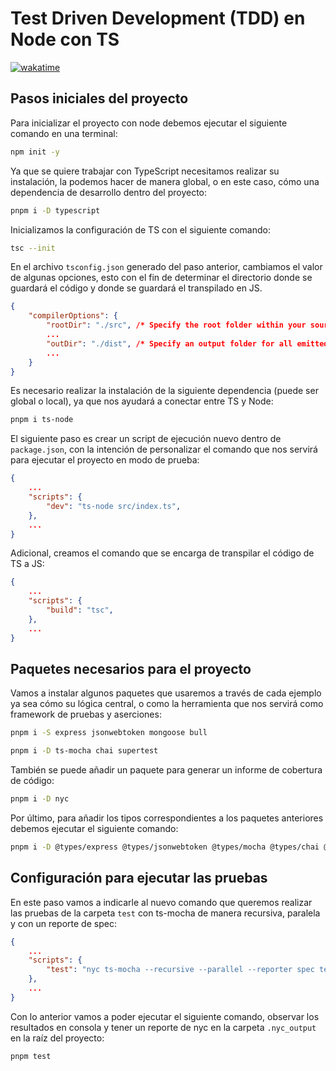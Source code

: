 # Test Driven Development (TDD) en Node con TS

[![wakatime](https://wakatime.com/badge/user/8ef73281-6d0a-4758-af11-fd880ca3009c/project/039b7e37-553d-459b-bbc2-40eeda22e85e.svg?style=for-the-badge)](https://wakatime.com/badge/user/8ef73281-6d0a-4758-af11-fd880ca3009c/project/039b7e37-553d-459b-bbc2-40eeda22e85e)

## Pasos iniciales del proyecto

Para inicializar el proyecto con node debemos ejecutar el siguiente comando en una terminal:

```bash
npm init -y
```

Ya que se quiere trabajar con TypeScript necesitamos realizar su instalación, la podemos hacer de manera global, o en este caso, cómo una dependencia de desarrollo dentro del proyecto:

```bash
pnpm i -D typescript
```

Inicializamos la configuración de TS con el siguiente comando:

```bash
tsc --init
```

En el archivo `tsconfig.json` generado del paso anterior, cambiamos el valor de algunas opciones, esto con el fin de determinar el directorio donde se guardará el código y donde se guardará el transpilado en JS.

```json
{
    "compilerOptions": {
        "rootDir": "./src", /* Specify the root folder within your source files. */
        ...
        "outDir": "./dist", /* Specify an output folder for all emitted files. */
        ...
    }
}
```

Es necesario realizar la instalación de la siguiente dependencia (puede ser global o local), ya que nos ayudará a conectar entre TS y Node:

```bash
pnpm i ts-node
```

El siguiente paso es crear un script de ejecución nuevo dentro de `package.json`, con la intención de personalizar el comando que nos servirá para ejecutar el proyecto en modo de prueba:

```json
{
    ...
    "scripts": {
        "dev": "ts-node src/index.ts",
    },
    ...
}
```

Adicional, creamos el comando que se encarga de transpilar el código de TS a JS:

```json
{
    ...
    "scripts": {
        "build": "tsc",
    },
    ...
}
```

## Paquetes necesarios para el proyecto

Vamos a instalar algunos paquetes que usaremos a través de cada ejemplo ya sea cómo su lógica central, o como la herramienta que nos servirá como framework de pruebas y aserciones:

```bash
pnpm i -S express jsonwebtoken mongoose bull
```

```bash
pnpm i -D ts-mocha chai supertest
```

También se puede añadir un paquete para generar un informe de cobertura de código:

```bash
pnpm i -D nyc
```

Por último, para añadir los tipos correspondientes a los paquetes anteriores debemos ejecutar el siguiente comando:

```bash
pnpm i -D @types/express @types/jsonwebtoken @types/mocha @types/chai @types/supertest @types/expect
```

## Configuración para ejecutar las pruebas

En este paso vamos a indicarle al nuevo comando que queremos realizar las pruebas de la carpeta `test` con ts-mocha de manera recursiva, paralela y con un reporte de spec:

```json
{
    ...
    "scripts": {
        "test": "nyc ts-mocha --recursive --parallel --reporter spec test",
    },
    ...
}
```

Con lo anterior vamos a poder ejecutar el siguiente comando, observar los resultados en consola y tener un reporte de nyc en la carpeta `.nyc_output` en la raíz del proyecto:

```bash
pnpm test
```

